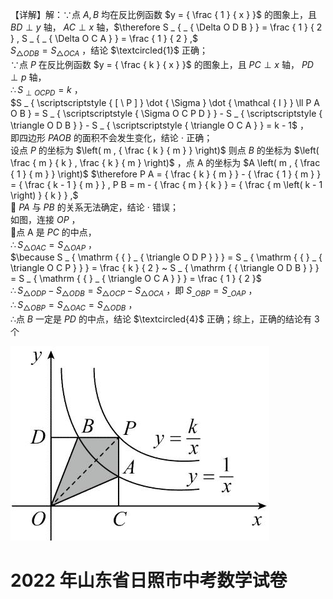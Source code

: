 【详解】解：∵点 $A , B$ 均在反比例函数 $y = { \frac { 1 } { x } }$ 的图象上，且 $B D \perp y$ 轴， $A C \perp x$ 轴，$\therefore S _ { _ { \Delta O D B } } = \frac { 1 } { 2 } , S _ { _ { \Delta O C A } } = \frac { 1 } { 2 } ,$   
$S _ { \triangle { O D B } } = S _ { \triangle { O C A } }$ ，结论 $\textcircled{1}$ 正确；  
∵点 $P$ 在反比例函数 $y = { \frac { k } { x } }$ 的图象上，且 $P C \perp x$ 轴， $P D \perp p$ 轴，  
$\therefore S _ { \scriptscriptstyle { \perp O C P D } } = k$ ，  
$S _ { \scriptscriptstyle { [ \ P ] } \dot { \Sigma } \dot { \mathcal { I } } \ll P A O B } = S _ { \scriptscriptstyle { \Sigma O C P D } } - S _ { \scriptscriptstyle { \triangle O D B } } - S _ { \scriptscriptstyle { \triangle O C A } } = k - 1$ ，  
即四边形 $P A O B$ 的面积不会发生变化，结论 $\cdot$ 正确；  
设点 $P$ 的坐标为 $\left( m , { \frac { k } { m } } \right)$ 则点 $B$ 的坐标为 $\left( \frac { m } { k } , \frac { k } { m } \right)$ ，点 A 的坐标为 $A \left( m , { \frac { 1 } { m } } \right)$ $\therefore P A = { \frac { k } { m } } - { \frac { 1 } { m } } = { \frac { k - 1 } { m } } , P B = m - { \frac { m } { k } } = { \frac { m \left( k - 1 \right) } { k } } ,$   
 $P A$ 与 $P B$ 的关系无法确定，结论 $\cdot$ 错误；  
如图，连接 $O P$ ，  
点 A 是 $P C$ 的中点，  
$\therefore S _ { \scriptscriptstyle \triangle O A C } = S _ { \scriptscriptstyle \triangle O A P }$ ，  
$\because S _ { \mathrm { { } _ { \triangle O D P } } } = S _ { \mathrm { { } _ { \triangle O C P } } } = \frac { k } { 2 } ~ S _ { \mathrm { { \triangle O D B } } } = S _ { \mathrm { { } _ { \triangle O C A } } } = \frac { 1 } { 2 }$   
$\therefore S _ { \scriptscriptstyle \triangle O D P } - S _ { \scriptscriptstyle \triangle O D B } = S _ { \scriptscriptstyle \triangle O C P } - S _ { \scriptscriptstyle \triangle O C A }$ ，即 $S _ { \_ O B P } = S _ { \_ O A P }$ ，  
$\therefore S _ { \scriptscriptstyle \triangle O B P } = S _ { \scriptscriptstyle \triangle O A C } = S _ { \scriptscriptstyle \triangle O D B }$ ，  
∴点 $B$ 一定是 $P D$ 的中点，结论 $\textcircled{4}$ 正确；综上，正确的结论有 3 个

![](<../../qs_image_DB/专题1-4_一文搞定反比例函数7个模型，13类题型（解析版）_/d72540543a540529d3c0c03431e5cb7f72579b08c3dc4a41271d1a23abcb8ae9.jpg>)

# 2022 年山东省日照市中考数学试卷
